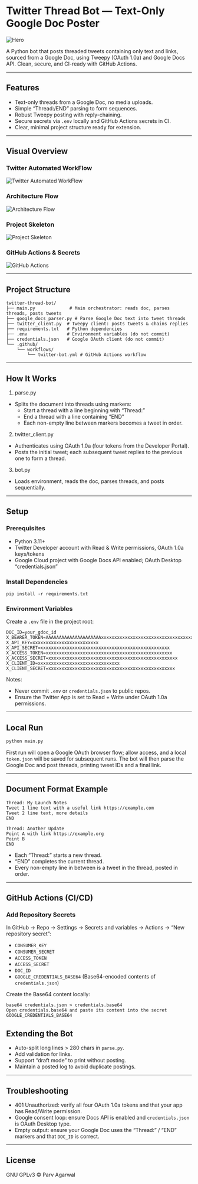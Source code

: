# Twitter Thread Bot — Text-Only Google Doc Poster

![Hero](readme_images/1.png)

A Python bot that posts threaded tweets containing only text and links, sourced from a Google Doc, using Tweepy (OAuth 1.0a) and Google Docs API. Clean, secure, and CI-ready with GitHub Actions.

---

## Features

- Text-only threads from a Google Doc, no media uploads.  
- Simple “Thread:/END” parsing to form sequences.  
- Robust Tweepy posting with reply-chaining.  
- Secure secrets via `.env` locally and GitHub Actions secrets in CI.  
- Clear, minimal project structure ready for extension.

---

## Visual Overview
### Twitter Automated WorkFlow
![Twitter Automated WorkFlow](readme_images/5.png)

### Architecture Flow
![Architecture Flow](readme_images/2.png)

### Project Skeleton
![Project Skeleton](readme_images/3.png)

### GitHub Actions & Secrets
![GitHub Actions](readme_images/4.png)

---

## Project Structure
```
twitter-thread-bot/
├── main.py             # Main orchestrator: reads doc, parses threads, posts tweets
├── google_docs_parser.py # Parse Google Doc text into tweet threads
├── twitter_client.py  # Tweepy client: posts tweets & chains replies
├── requirements.txt   # Python dependencies
├── .env               # Environment variables (do not commit)
├── credentials.json   # Google OAuth client (do not commit)
└── .github/
    └── workflows/
        └── twitter-bot.yml # GitHub Actions workflow
```

---

## How It Works

1) parse.py  
- Splits the document into threads using markers:  
  - Start a thread with a line beginning with “Thread:”  
  - End a thread with a line containing “END”  
  - Each non-empty line between markers becomes a tweet in order.

2) twitter_client.py  
- Authenticates using OAuth 1.0a (four tokens from the Developer Portal).  
- Posts the initial tweet; each subsequent tweet replies to the previous one to form a thread.

3) bot.py  
- Loads environment, reads the doc, parses threads, and posts sequentially.

---

## Setup

### Prerequisites

- Python 3.11+  
- Twitter Developer account with Read & Write permissions, OAuth 1.0a keys/tokens  
- Google Cloud project with Google Docs API enabled; OAuth Desktop “credentials.json”

### Install Dependencies
```pip install -r requirements.txt```

### Environment Variables

Create a `.env` file in the project root:

```
DOC_ID=your_gdoc_id
X_BEARER_TOKEN=AAAAAAAAAAAAAAAAAAAAAxxxxxxxxxxxxxxxxxxxxxxxxxxxxxxxxxxxxxxxxxxxxxxxxxxxxxxxxxxxxxxxxxxxxxxxxxxxxxxxxxxxxxxxxx
X_API_KEY=xxxxxxxxxxxxxxxxxxxxxxxxx
X_API_SECRET=xxxxxxxxxxxxxxxxxxxxxxxxxxxxxxxxxxxxxxxxxxxxxxxxx
X_ACCESS_TOKEN=xxxxxxxxxxxxxxxxxxxxxxxxxxxxxxxxxxxxxxxxxxxxxxxx
X_ACCESS_SECRET=xxxxxxxxxxxxxxxxxxxxxxxxxxxxxxxxxxxxxxxxxxxxxxxxx
X_CLIENT_ID=xxxxxxxxxxxxxxxxxxxxxxxxxxxxxxx
X_CLIENT_SECRET=xxxxxxxxxxxxxxxxxxxxxxxxxxxxxxxxxxxxxxxxxxxxxxxx
```

Notes:
- Never commit `.env` or `credentials.json` to public repos.
- Ensure the Twitter App is set to Read + Write under OAuth 1.0a permissions.

---

## Local Run
```python
python main.py
```

First run will open a Google OAuth browser flow; allow access, and a local `token.json` will be saved for subsequent runs. The bot will then parse the Google Doc and post threads, printing tweet IDs and a final link.

---

## Document Format Example

```
Thread: My Launch Notes
Tweet 1 line text with a useful link https://example.com
Tweet 2 line text, more details
END

Thread: Another Update
Point A with link https://example.org
Point B
END
```

- Each “Thread:” starts a new thread.
- “END” completes the current thread.
- Every non-empty line in between is a tweet in the thread, posted in order.

---

## GitHub Actions (CI/CD)

### Add Repository Secrets

In GitHub → Repo → Settings → Secrets and variables → Actions → “New repository secret”:

- `CONSUMER_KEY`  
- `CONSUMER_SECRET`  
- `ACCESS_TOKEN`  
- `ACCESS_SECRET`  
- `DOC_ID`  
- `GOOGLE_CREDENTIALS_BASE64` (Base64-encoded contents of `credentials.json`)

Create the Base64 content locally:

```
base64 credentials.json > credentials.base64
Open credentials.base64 and paste its content into the secret GOOGLE_CREDENTIALS_BASE64
```

## Extending the Bot

- Auto-split long lines > 280 chars in `parse.py`.  
- Add validation for links.  
- Support “draft mode” to print without posting.  
- Maintain a posted log to avoid duplicate postings.

---

## Troubleshooting

- 401 Unauthorized: verify all four OAuth 1.0a tokens and that your app has Read/Write permission.  
- Google consent loop: ensure Docs API is enabled and `credentials.json` is OAuth Desktop type.  
- Empty output: ensure your Google Doc uses the “Thread:” / “END” markers and that `DOC_ID` is correct.

---

## License

GNU GPLv3 © Parv Agarwal
